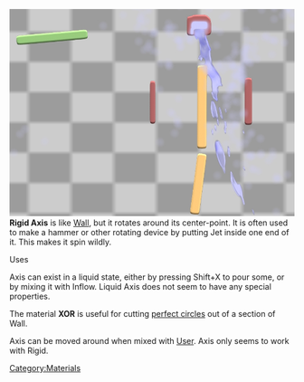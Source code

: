 ![Rigid axis on its own, and a Heater combination being used to boil water.](/images/Rigid%20axis.jpg "Rigid axis on its own, and a Heater combination being used to boil water.")
**Rigid Axis** is like [Wall](/Wall.md "Wall"), but it rotates around its center-point. It is often used to make a hammer or other rotating device by putting Jet inside one end of it. This makes it spin wildly.

Uses

Axis can exist in a liquid state, either by pressing Shift+X to pour some, or by mixing it with Inflow. Liquid Axis does not seem to have any special properties.

The material **XOR** is useful for cutting [perfect circles](/Circles%20%28Crafting%29.md "Circles (Crafting)") out of a section of Wall.

Axis can be moved around when mixed with [User](/User.md "User"). Axis only seems to work with Rigid.

[Category:Materials](/Category_Materials.md "Category:Materials")

